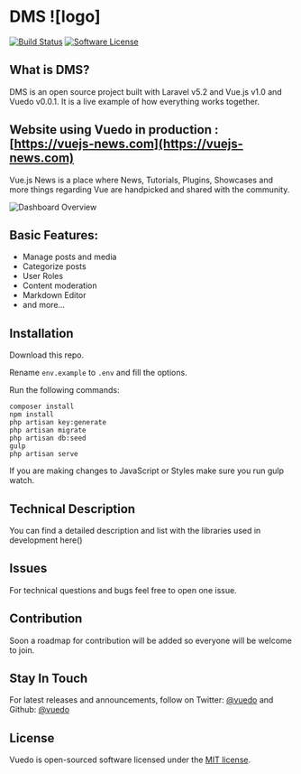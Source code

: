 
# DMS ![logo]
[![Build Status](https://travis-ci.org/Vuedo/vuedo.svg?branch=master)](https://travis-ci.org/Vuedo/vuedo) [![Software License](https://img.shields.io/badge/license-MIT-brightgreen.svg?style=flat)](LICENSE)

## What is DMS?

DMS is an open source project built with Laravel v5.2 and Vue.js v1.0 and Vuedo v0.0.1. It is a live example of how everything works together.

## Website using Vuedo in production : [https://vuejs-news.com](https://vuejs-news.com)

Vue.js News is a place where News, Tutorials, Plugins, Showcases and more things regarding Vue are handpicked and shared with the community.

![Dashboard Overview](http://i.imgur.com/4AdbjsF.gif)

## Basic Features:

* Manage posts and media
* Categorize posts
* User Roles
* Content moderation
* Markdown Editor
* and more...

## Installation

Download this repo.

Rename `env.example` to `.env` and fill the options.

Run the following commands:

```
composer install
npm install
php artisan key:generate
php artisan migrate
php artisan db:seed
gulp
php artisan serve
```
If you are making changes to JavaScript or Styles make sure you run gulp watch.

## Technical Description

You can find a detailed description and list with the libraries used in development here()

## Issues

For technical questions and bugs feel free to open one issue.

## Contribution

Soon a roadmap for contribution will be added so everyone will be welcome to join.

## Stay In Touch

For latest releases and announcements, follow on Twitter: [@vuedo](https://twitter.com/vuedo) and Github: [@vuedo](https://github.com/Vuedo/vuedo)

## License

Vuedo is open-sourced software licensed under the [MIT license](https://opensource.org/licenses/MIT).
